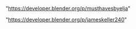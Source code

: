  
"https://developer.blender.org/p/musthavesbyelja"


"https://developer.blender.org/p/jameskeller240"


 

